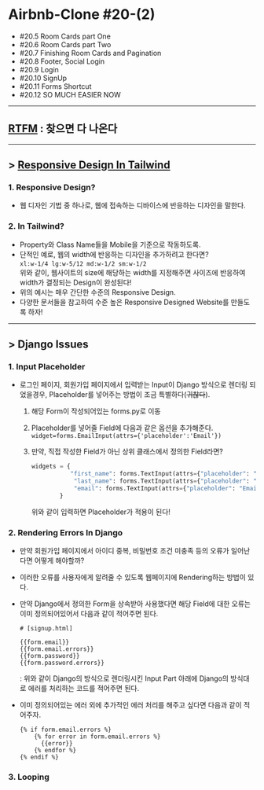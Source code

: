 # Airbnb-Clone #20-(2)

- #20.5 Room Cards part One
- #20.6 Room Cards part Two
- #20.7 Finishing Room Cards and Pagination
- #20.8 Footer, Social Login
- #20.9 Login
- #20.10 SignUp
- #20.11 Forms Shortcut
- #20.12 SO MUCH EASIER NOW

---

## [RTFM](https://tailwindcss.com/docs/) : 찾으면 다 나온다

---

## > [Responsive Design In Tailwind](https://tailwindcss.com/docs/responsive-design/#app)

### 1. Responsive Design?

- 웹 디자인 기법 중 하나로, 웹에 접속하는 디바이스에 반응하는 디자인을 말한다.

### 2. In Tailwind?

- Property와 Class Name들을 Mobile을 기준으로 작동하도록.
- 단적인 예로, 웹의 width에 반응하는 디자인을 추가하려고 한다면?  
  `xl:w-1/4 lg:w-5/12 md:w-1/2 sm:w-1/2`  
  위와 같이, 웹사이트의 size에 해당하는 width를 지정해주면 사이즈에 반응하여 width가 결정되는 Design이 완성된다!
- 위의 예시는 매우 간단한 수준의 Responsive Design.
- 다양한 문서들을 참고하여 수준 높은 Responsive Designed Website를 만들도록 하자!

---

## > Django Issues

### 1. Input Placeholder

- 로그인 페이지, 회원가입 페이지에서 입력받는 Input이 Django 방식으로 렌더링 되었을경우, Placeholder를 넣어주는 방법이 조금 특별하다(~~귀찮다~~).

  1. 해당 Form이 작성되어있는 forms.py로 이동

  2. Placeholder를 넣어줄 Field에 다음과 같은 옵션을 추가해준다.
     `widget=forms.EmailInput(attrs={'placeholder':'Email'})`

  3. 만약, 직접 작성한 Field가 아닌 상위 클래스에서 정의한 Field라면?

     ```python
     widgets = {
         		"first_name": forms.TextInput(attrs={"placeholder": "First Name"}),
                 "last_name": forms.TextInput(attrs={"placeholder": "Last Name"}),
                 "email": forms.TextInput(attrs={"placeholder": "Email"}),
             }
     ```

     위와 같이 입력하면 Placeholder가 적용이 된다!

### 2. Rendering Errors In Django

- 만약 회원가입 페이지에서 아이디 중복,  비밀번호 조건 미충족 등의 오류가 일어난다면 어떻게 해야할까?

- 이러한 오류를 사용자에게 알려줄 수 있도록 웹페이지에 Rendering하는 방법이 있다.

- 만약 Django에서 정의한 Form을 상속받아 사용했다면 해당 Field에 대한 오류는 이미 정의되어있어서 다음과 같이 적어주면 된다.

  ```django
  # [signup.html]
  
  {{form.email}}
  {{form.email.errors}}
  {{form.password}}
  {{form.password.errors}}
  ```

  : 위와 같이 Django의 방식으로 렌더링시킨 Input Part 아래에 Django의 방식대로 에러를 처리하는 코드를 적어주면 된다.

- 이미 정의되어있는 에러 외에 추가적인 에러 처리를 해주고 싶다면 다음과 같이 적어주자.

  ```django
  {% if form.email.errors %}
      {% for error in form.email.errors %}
      	{{error}}
      {% endfor %}
  {% endif %}
  ```

### 3. Looping